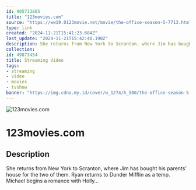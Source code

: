 ```yaml
---
id: 905713805
title: "123movies.com"
source: "https://ww19.0123movie.net/movie/the-office-season-5-7713.html"
type: link
created: "2024-11-21T15:41:23.684Z"
last_update: "2024-11-21T15:42:40.190Z"
description: She returns from New York to Scranton, where Jim has bought his parents’ house for the two of them. Ryan returns to Dunder Mifflin as a temp. Michael begins a romance with Holly…
collection:
id: 49873454
title: Streaming Video
tags:
- streaming
- video
- movies
- tvshow
banner: "https://img.cdno.my.id/cover/w_1274/h_500/the-office-season-5-7713.jpg"
---
```


![123movies.com](https://img.cdno.my.id/cover/w_1274/h_500/the-office-season-5-7713.jpg)

# 123movies.com

## Description
She returns from New York to Scranton, where Jim has bought his parents’ house for the two of them. Ryan returns to Dunder Mifflin as a temp. Michael begins a romance with Holly…

